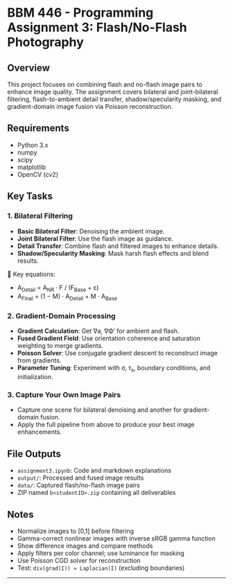 # BBM 446 - Programming Assignment 3: Flash/No-Flash Photography

## Overview

This project focuses on combining flash and no-flash image pairs to enhance image quality. The assignment covers bilateral and joint-bilateral filtering, flash-to-ambient detail transfer, shadow/specularity masking, and gradient-domain image fusion via Poisson reconstruction.

## Requirements

- Python 3.x  
- numpy  
- scipy  
- matplotlib  
- OpenCV (cv2)

## Key Tasks

### 1. Bilateral Filtering 

- **Basic Bilateral Filter**: Denoising the ambient image.
- **Joint Bilateral Filter**: Use the flash image as guidance.
- **Detail Transfer**: Combine flash and filtered images to enhance details.
- **Shadow/Specularity Masking**: Mask harsh flash effects and blend results.

📌 Key equations:
- A<sub>Detail</sub> = A<sub>NR</sub> · F / (F<sub>Base</sub> + ε)
- A<sub>Final</sub> = (1 − M) · A<sub>Detail</sub> + M · A<sub>Base</sub>

### 2. Gradient-Domain Processing 

- **Gradient Calculation**: Get ∇a, ∇Φ′ for ambient and flash.
- **Fused Gradient Field**: Use orientation coherence and saturation weighting to merge gradients.
- **Poisson Solver**: Use conjugate gradient descent to reconstruct image from gradients.
- **Parameter Tuning**: Experiment with σ, τ<sub>s</sub>, boundary conditions, and initialization.

### 3. Capture Your Own Image Pairs 

- Capture one scene for bilateral denoising and another for gradient-domain fusion.
- Apply the full pipeline from above to produce your best image enhancements.

## File Outputs

- `assignment3.ipynb`: Code and markdown explanations
- `output/`: Processed and fused image results
- `data/`: Captured flash/no-flash image pairs
- ZIP named `b<studentID>.zip` containing all deliverables

## Notes

- Normalize images to [0,1] before filtering
- Gamma-correct nonlinear images with inverse sRGB gamma function
- Show difference images and compare methods
- Apply filters per color channel; use luminance for masking
- Use Poisson CGD solver for reconstruction
- Test: `div(grad(I)) ≈ Laplacian(I)` (excluding boundaries)

---
